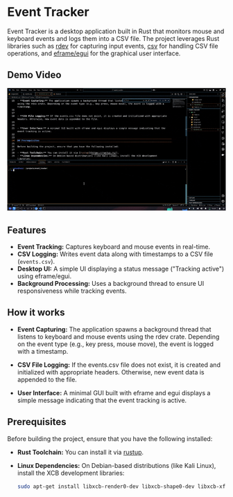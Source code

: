 
# Event Tracker

Event Tracker is a desktop application built in Rust that monitors mouse and keyboard events and logs them into a CSV file. The project leverages Rust libraries such as [rdev](https://crates.io/crates/rdev) for capturing input events, [csv](https://crates.io/crates/csv) for handling CSV file operations, and [eframe/egui](https://crates.io/crates/eframe) for the graphical user interface.


## Demo Video 
![Demo GIF](./video.gif)



## Features

- **Event Tracking:** Captures keyboard and mouse events in real-time.
- **CSV Logging:** Writes event data along with timestamps to a CSV file (`events.csv`).
- **Desktop UI:** A simple UI displaying a status message ("Tracking active") using eframe/egui.
- **Background Processing:** Uses a background thread to ensure UI responsiveness while tracking events.


## How it works

- **Event Capturing:** The application spawns a background thread that listens to keyboard and mouse events using the rdev crate. Depending on the event type (e.g., key press, mouse move), the event is logged with a timestamp.


- **CSV File Logging:** If the events.csv file does not exist, it is created and initialized with appropriate headers. Otherwise, new event data is appended to the file.


- **User Interface:** A minimal GUI built with eframe and egui displays a simple message indicating that the event tracking is active.


## Prerequisites

Before building the project, ensure that you have the following installed:

- **Rust Toolchain:** You can install it via [rustup](https://rustup.rs/).
- **Linux Dependencies:** On Debian-based distributions (like Kali Linux), install the XCB development libraries:
  
  ```bash
  sudo apt-get install libxcb-render0-dev libxcb-shape0-dev libxcb-xfixes0-dev